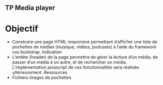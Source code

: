 ## TP Media player 

# Objectif
* Construire une page HTML responsive permettant d’afficher une liste de pochettes de médias
(musique, vidéos, podcasts) à l’aide du framework css bootstrap.
Indication
* L’entête (header) de la page permettra de gérer la lecture d’un média, de passer d’un média à un
autre, et de rechercher un média.
L’implémentation javascript de ces fonctionnalités sera réalisée ultérieurement.
Ressources
* Fichiers images de pochettes 
